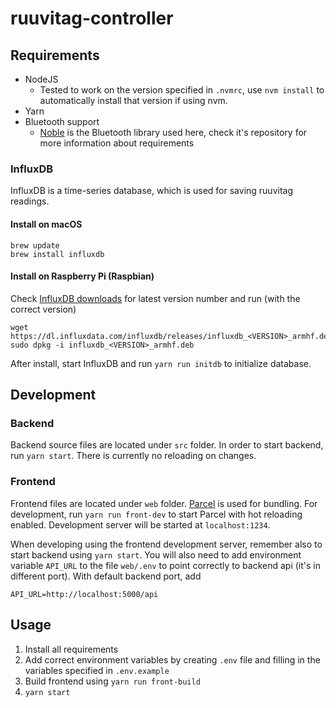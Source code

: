 # ruuvitag-controller

## Requirements

* NodeJS
  * Tested to work on the version specified in `.nvmrc`, use `nvm install` to automatically install that version if using nvm.
* Yarn
* Bluetooth support
  * [Noble](https://github.com/noble/noble) is the Bluetooth library used here, check it's repository for more information about requirements

### InfluxDB
InfluxDB is a time-series database, which is used for saving ruuvitag readings.

#### Install on macOS
```
brew update
brew install influxdb
```

#### Install on Raspberry Pi (Raspbian)
Check [InfluxDB downloads](https://portal.influxdata.com/downloads) for latest version number and run (with the correct version)
```
wget https://dl.influxdata.com/influxdb/releases/influxdb_<VERSION>_armhf.deb
sudo dpkg -i influxdb_<VERSION>_armhf.deb
```

After install, start InfluxDB and run `yarn run initdb` to initialize database.

## Development

### Backend
Backend source files are located under `src` folder. In order to start backend, run `yarn start`. There is currently no reloading on changes.

### Frontend
Frontend files are located under `web` folder. [Parcel](https://parceljs.org/) is used for bundling. For development, run `yarn run front-dev` to start Parcel with hot reloading enabled. Development server will be started at `localhost:1234`.

When developing using the frontend development server, remember also to start backend using `yarn start`. You will also need to add environment variable `API_URL` to the file `web/.env` to point correctly to backend api (it's in different port). With default backend port, add 
```
API_URL=http://localhost:5000/api
```

## Usage

1. Install all requirements
2. Add correct environment variables by creating `.env` file and filling in the variables specified in `.env.example`
3. Build frontend using `yarn run front-build`
4. `yarn start`